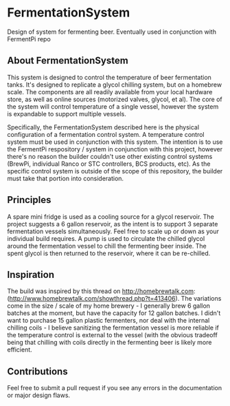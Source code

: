 # FermentationSystem
Design of system for fermenting beer.  Eventually used in conjunction with FermentPi repo

## About FermentationSystem
This system is designed to control the temperature of beer fermentation tanks.  It's designed to replicate a glycol chilling system, but on a homebrew scale.  The components are all readily available from your local hardware store, as well as online sources (motorized valves, glycol, et al).  The core of the system will control temperature of a single vessel, however the system is expandable to support multiple vessels.  

Specifically, the FermentationSystem described here is the physical configuration of a fermentation control system.  A temperature control system must be used in conjunction with this system.  The intention is to use the FermentPi respository / system in conjunction with this project, however there's no reason the builder couldn't use other existing control systems (BrewPi, individual Ranco or STC controllers, BCS products, etc).  As the specific control system is outside of the scope of this repository, the builder must take that portion into consideration.

## Principles
A spare mini fridge is used as a cooling source for a glycol reservoir.  The project suggests a 6 gallon reservoir, as the intent is to support 3 separate fermentation vessels simultaneously.  Feel free to scale up or down as your individual build requires.  A pump is used to circulate the chilled glycol around the fermentation vessel to chill the fermenting beer inside.  The spent glycol is then returned to the reservoir, where it can be re-chilled.

## Inspiration
The build was inspired by this thread on http://homebrewtalk.com: (http://www.homebrewtalk.com/showthread.php?t=413406).  The variations come in the size / scale of my home brewery - I generally brew 6 gallon batches at the moment, but have the capacity for 12 gallon batches.  I didn't want to purchase 15 gallon plastic fermenters, nor deal with the internal chilling coils - I believe sanitizing the fermentation vessel is more reliable if the temperature control is external to the vessel (with the obvious tradeoff being that chilling with coils directly in the fermenting beer is likely more efficient.

## Contributions
Feel free to submit a pull request if you see any errors in the documentation or major design flaws.
